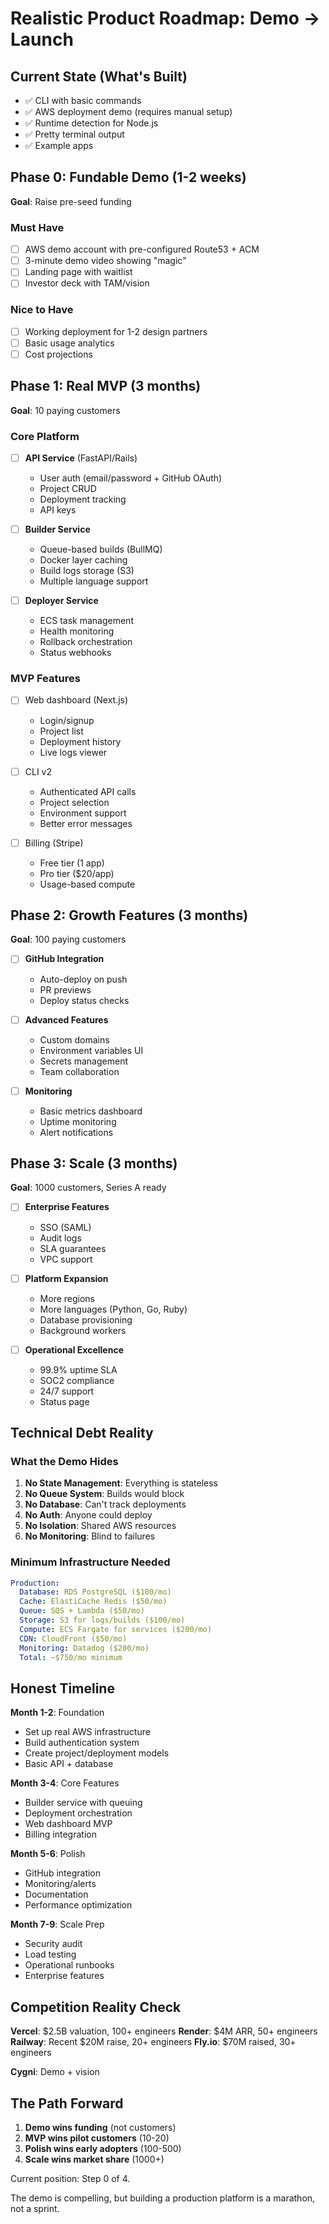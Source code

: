 # Realistic Product Roadmap: Demo → Launch

## Current State (What's Built)

- ✅ CLI with basic commands
- ✅ AWS deployment demo (requires manual setup)
- ✅ Runtime detection for Node.js
- ✅ Pretty terminal output
- ✅ Example apps

## Phase 0: Fundable Demo (1-2 weeks)

**Goal**: Raise pre-seed funding

### Must Have

- [ ] AWS demo account with pre-configured Route53 + ACM
- [ ] 3-minute demo video showing "magic"
- [ ] Landing page with waitlist
- [ ] Investor deck with TAM/vision

### Nice to Have

- [ ] Working deployment for 1-2 design partners
- [ ] Basic usage analytics
- [ ] Cost projections

## Phase 1: Real MVP (3 months)

**Goal**: 10 paying customers

### Core Platform

- [ ] **API Service** (FastAPI/Rails)
  - User auth (email/password + GitHub OAuth)
  - Project CRUD
  - Deployment tracking
  - API keys

- [ ] **Builder Service**
  - Queue-based builds (BullMQ)
  - Docker layer caching
  - Build logs storage (S3)
  - Multiple language support

- [ ] **Deployer Service**
  - ECS task management
  - Health monitoring
  - Rollback orchestration
  - Status webhooks

### MVP Features

- [ ] Web dashboard (Next.js)
  - Login/signup
  - Project list
  - Deployment history
  - Live logs viewer
- [ ] CLI v2
  - Authenticated API calls
  - Project selection
  - Environment support
  - Better error messages

- [ ] Billing (Stripe)
  - Free tier (1 app)
  - Pro tier ($20/app)
  - Usage-based compute

## Phase 2: Growth Features (3 months)

**Goal**: 100 paying customers

- [ ] **GitHub Integration**
  - Auto-deploy on push
  - PR previews
  - Deploy status checks

- [ ] **Advanced Features**
  - Custom domains
  - Environment variables UI
  - Secrets management
  - Team collaboration

- [ ] **Monitoring**
  - Basic metrics dashboard
  - Uptime monitoring
  - Alert notifications

## Phase 3: Scale (3 months)

**Goal**: 1000 customers, Series A ready

- [ ] **Enterprise Features**
  - SSO (SAML)
  - Audit logs
  - SLA guarantees
  - VPC support

- [ ] **Platform Expansion**
  - More regions
  - More languages (Python, Go, Ruby)
  - Database provisioning
  - Background workers

- [ ] **Operational Excellence**
  - 99.9% uptime SLA
  - SOC2 compliance
  - 24/7 support
  - Status page

## Technical Debt Reality

### What the Demo Hides

1. **No State Management**: Everything is stateless
2. **No Queue System**: Builds would block
3. **No Database**: Can't track deployments
4. **No Auth**: Anyone could deploy
5. **No Isolation**: Shared AWS resources
6. **No Monitoring**: Blind to failures

### Minimum Infrastructure Needed

```yaml
Production:
  Database: RDS PostgreSQL ($100/mo)
  Cache: ElastiCache Redis ($50/mo)
  Queue: SQS + Lambda ($50/mo)
  Storage: S3 for logs/builds ($100/mo)
  Compute: ECS Fargate for services ($200/mo)
  CDN: CloudFront ($50/mo)
  Monitoring: Datadog ($200/mo)
  Total: ~$750/mo minimum
```

## Honest Timeline

**Month 1-2**: Foundation

- Set up real AWS infrastructure
- Build authentication system
- Create project/deployment models
- Basic API + database

**Month 3-4**: Core Features

- Builder service with queuing
- Deployment orchestration
- Web dashboard MVP
- Billing integration

**Month 5-6**: Polish

- GitHub integration
- Monitoring/alerts
- Documentation
- Performance optimization

**Month 7-9**: Scale Prep

- Security audit
- Load testing
- Operational runbooks
- Enterprise features

## Competition Reality Check

**Vercel**: $2.5B valuation, 100+ engineers
**Render**: $4M ARR, 50+ engineers  
**Railway**: Recent $20M raise, 20+ engineers
**Fly.io**: $70M raised, 30+ engineers

**Cygni**: Demo + vision

## The Path Forward

1. **Demo wins funding** (not customers)
2. **MVP wins pilot customers** (10-20)
3. **Polish wins early adopters** (100-500)
4. **Scale wins market share** (1000+)

Current position: Step 0 of 4.

The demo is compelling, but building a production platform is a marathon, not a sprint.
